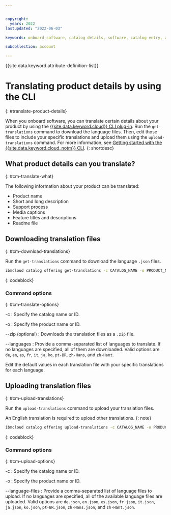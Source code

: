```yaml
---


copyright:
  years: 2022
lastupdated: "2022-06-03"

keywords: onboard software, catalog details, software, catalog entry, about, product page, catalog listing, translation, internationalization, localization, CLI

subcollection: account

---
```


{{site.data.keyword.attribute-definition-list}}

# Translating product details by using the CLI
{: #translate-product-details}

When you onboard software, you can translate certain details about your product by using the [{{site.data.keyword.cloud}} CLI plug-in](/docs/cli?topic=cli-manage-catalogs-plugin). Run the `get-translations` command to download the language files. Then, edit those files to include your specific translations and upload them using the `upload-translations` command. For more information, see [Getting started with the {{site.data.keyword.cloud_notm}} CLI](/docs/cli?topic=cli-getting-started).
{: shortdesc}

## What product details can you translate? 
{: #cm-translate-what}

The following information about your product can be translated: 
* Product name
* Short and long description 
* Support process
* Media captions
* Feature titles and descriptions 
* Readme file

## Downloading translation files
{: #cm-download-translations}

Run the `get-translations` command to download the language `.json` files. 

   ```bash
   ibmcloud catalog offering get-translations -c CATALOG_NAME -o PRODUCT_NAME --languages en,de,ja
   ```
   {: codeblock}

### Command options
{: #cm-translate-options}

-c
:   Specify the catalog name or ID.

-o
:   Specify the product name or ID. 

--zip (optional)
:   Downloads the translation files as a `.zip` file. 

--languages
:   Provide a comma-separated list of languages to translate. If no languages are specified, all of them are downloaded. Valid options are `de`, `en`, `es`, `fr`, `it`, `ja`, `ko`, `pt-BR`, `zh-Hans`, and `zh-Hant`. 

Edit the default values in each translation file with your specific translations for each language. 

## Uploading translation files
{: #cm-upload-translations}

Run the `upload-translations` command to upload your translation files. 

An English translation is required to upload other translations.
{: note}

   ```bash
   ibmcloud catalog offering upload-translations -c CATALOG_NAME -o PRODUCT_NAME --language-files en.json,de.json,ja.json
   ```
   {: codeblock}

### Command options
{: #cm-upload-options}

-c
:   Specify the catalog name or ID.

-o
:   Specify the product name or ID. 

--language-files
:   Provide a comma-separated list of language files to upload. If no languages are specified, all of the available language files are uploaded. Valid options are `de.json`, `en.json`, `es.json`, `fr.json`, `it.json`, `ja.json`, `ko.json`, `pt-BR.json`, `zh-Hans.json`, and `zh-Hant.json`. 

